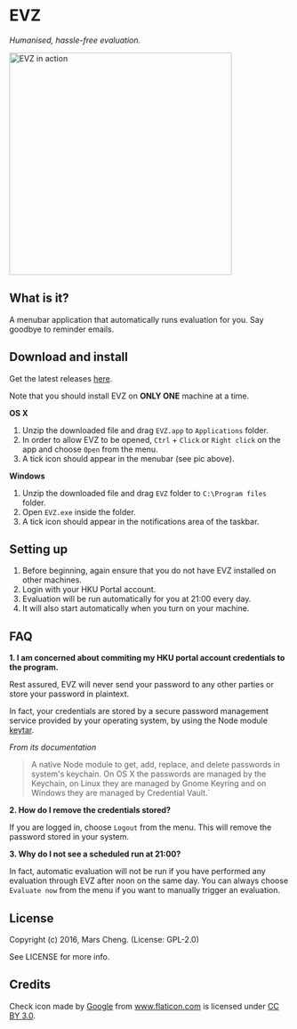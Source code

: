 EVZ
===
_Humanised, hassle-free evaluation._


<img src="http://marscky.github.io/evz/assets/intro.png" alt="EVZ in action" width="400px">

What is it?
-----------
A menubar application that automatically runs evaluation for you. Say goodbye to reminder emails.

Download and install
---------

Get the latest releases [here](https://github.com/marscky/evz/releases/latest).

Note that you should install EVZ on **ONLY ONE** machine at a time.

**OS X**

1. Unzip the downloaded file and drag `EVZ.app` to `Applications` folder.
2. In order to allow EVZ to be opened, `Ctrl` + `Click` or `Right click` on the app and choose `Open` from the menu.
3. A tick icon should appear in the menubar (see pic above).

**Windows**

1. Unzip the downloaded file and drag `EVZ` folder to `C:\Program files`  folder.
2. Open `EVZ.exe` inside the folder.
3. A tick icon should appear in the notifications area of the taskbar.

Setting up
----------

1. Before beginning, again ensure that you do not have EVZ installed on other machines.
2. Login with your HKU Portal account.
3. Evaluation will be run automatically for you at 21:00 every day.
4. It will also start automatically when you turn on your machine.

## FAQ

**1. I am concerned about commiting my HKU portal account credentials to the program.**

Rest assured, EVZ will never send your password to any other parties or store your password in plaintext.

In fact, your credentials are stored by a secure password management service provided by your operating system, by using the Node module [keytar](https://www.npmjs.com/package/keytar).

_From its documentation_

> A native Node module to get, add, replace, and delete passwords in system's
> keychain. On OS X the passwords are managed by the Keychain, on Linux they
> are managed by Gnome Keyring and on Windows they are managed by Credential
> Vault.`

**2. How do I remove the credentials stored?**

If you are logged in, choose `Logout` from the menu. This will remove the password stored in your system.

**3. Why do I not see a scheduled run at 21:00?**

In fact, automatic evaluation will not be run if you have performed any evaluation through EVZ after noon on the same day. You can always choose `Evaluate now` from the menu if you want to manually trigger an evaluation.

License
-------
Copyright (c) 2016, Mars Cheng. (License: GPL-2.0)

See LICENSE for more info.

Credits
-------
Check icon made by <a href="http://www.google.com" title="Google">Google</a> from <a href="http://www.flaticon.com" title="Flaticon">www.flaticon.com</a> is licensed under <a href="http://creativecommons.org/licenses/by/3.0/" title="Creative Commons BY 3.0">CC BY 3.0</a>.
